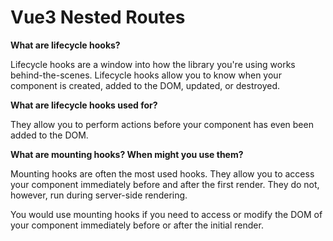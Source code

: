 # Vue3 Nested Routes


**What are lifecycle hooks?**

Lifecycle hooks are a window into how the library you're using works behind-the-scenes. Lifecycle hooks allow you to know when your component is created, added to the DOM, updated, or destroyed.


**What are lifecycle hooks used for?**

They allow you to perform actions before your component has even been added to the DOM.


**What are mounting hooks? When might you use them?**

Mounting hooks are often the most used hooks. They allow you to access your component immediately before and after the first render. They do not, however, run during server-side rendering.

You would use mounting hooks if you need to access or modify the DOM of your component immediately before or after the initial render.